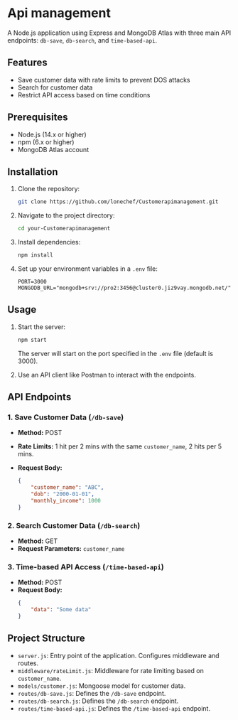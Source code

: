 # Api management

A Node.js application using Express and MongoDB Atlas with three main API endpoints: `db-save`, `db-search`, and `time-based-api`.

## Features

- Save customer data with rate limits to prevent DOS attacks
- Search for customer data
- Restrict API access based on time conditions

## Prerequisites

- Node.js (14.x or higher)
- npm (6.x or higher)
- MongoDB Atlas account

## Installation

1. Clone the repository:
    ```sh
    git clone https://github.com/lonechef/Customerapimanagement.git
    ```
2. Navigate to the project directory:
    ```sh
    cd your-Customerapimanagement
    ```
3. Install dependencies:
    ```sh
    npm install
    ```
4. Set up your environment variables in a `.env` file:
    ```
    PORT=3000
    MONGODB_URL="mongodb+srv://pro2:3456@cluster0.jiz9vay.mongodb.net/"
    ```

## Usage

1. Start the server:
    ```sh
    npm start
    ```
   The server will start on the port specified in the `.env` file (default is 3000).

2. Use an API client like Postman to interact with the endpoints.

## API Endpoints

### 1. Save Customer Data (`/db-save`)

- **Method:** POST
- **Rate Limits:** 1 hit per 2 mins with the same `customer_name`, 2 hits per 5 mins.

- **Request Body:**
    ```json
    {
        "customer_name": "ABC",
        "dob": "2000-01-01",
        "monthly_income": 1000
    }
    ```

### 2. Search Customer Data (`/db-search`)

- **Method:** GET
- **Request Parameters:** `customer_name` 

### 3. Time-based API Access (`/time-based-api`)

- **Method:** POST
- **Request Body:**
    ```json
    {
        "data": "Some data"
    }
    ```

## Project Structure

- `server.js`: Entry point of the application. Configures middleware and routes.
- `middleware/rateLimit.js`: Middleware for rate limiting based on `customer_name`.
- `models/customer.js`: Mongoose model for customer data.
- `routes/db-save.js`: Defines the `/db-save` endpoint.
- `routes/db-search.js`: Defines the `/db-search` endpoint.
- `routes/time-based-api.js`: Defines the `/time-based-api` endpoint.




